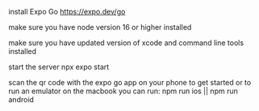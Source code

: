 install Expo Go
https://expo.dev/go

make sure you have node version 16 or higher installed

make sure you have updated version of xcode and command line tools installed

start the server
npx expo start

scan the qr code with the expo go app on your phone to get started or to run an emulator
on the macbook you can run:
npm run ios || npm run android
